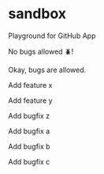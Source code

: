 # sandbox

Playground for GitHub App

No bugs allowed :beetle:!

Okay, bugs are allowed.

Add feature x

Add feature y

Add bugfix z

Add bugfix a

Add bugfix b

Add bugfix c